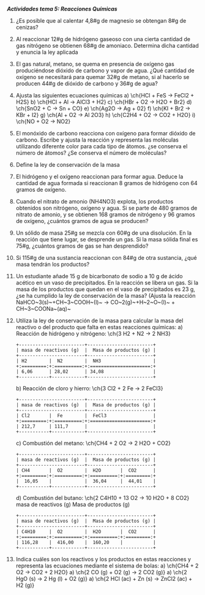 ***Actividades tema 5: Reacciones Químicas***

1.  ¿Es posible que al calentar 4,8#g de magnesio se obtengan 8#g de cenizas?

2.  Al reaccionar 12#g de hidrógeno gaseoso con una cierta cantidad de gas nitrógeno se obtienen
    68#g de amoniaco. Determina dicha cantidad y enuncia la ley aplicada

1.  El gas natural, metano, se quema en presencia de oxígeno gas produciéndose dióxido de
    carbono y vapor de agua. ¿Qué cantidad de oxígeno se necesitará para quemar 32#g de metano,
    si al hacerlo se producen 44#g de dióxido de carbono y 36#g de agua?

3. Ajusta las siguientes ecuaciones químicas
    a) \ch{HCl + FeS -> FeCl2 + H2S}
    b) \ch{HCl + Al -> AlCl3 + H2}
    c) \ch{HBr + O2 -> H2O + Br2}
    d) \ch{SnO2 + C -> Sn + CO}
    e) \ch{Ag2O -> Ag + 02}
    f) \ch{KI + Br2 -> KBr + I2}
    g) \ch{Al + O2 -> Al 2O3}
    h) \ch{C2H4 + O2 -> CO2 + H2O}
    i) \ch{NO + O2 -> NO2}

1.  El monóxido de carbono reacciona con oxígeno para formar dióxido de carbono. Escribe y ajusta
    la reacción y representa las moléculas utilizando diferente color para cada tipo de átomos. ¿se
    conserva el número de átomos? ¿Se conserva el número de moléculas?

6.  Define la ley de conservación de la masa

7.  El hidrógeno y el oxígeno reaccionan para formar agua. Deduce la
    cantidad de agua formada si reaccionan 8 gramos de hidrógeno con 64
    gramos de oxígeno. 

8.  Cuando el nitrato de amonio (NH4NO3) explota, los productos
    obtenidos son nitrógeno, oxígeno y agua. Si se parte de 480 gramos
    de nitrato de amonio, y se obtienen 168 gramos de nitrógeno y 96
    gramos de oxígeno, ¿cuántos gramos de agua se producen?

9.  Un sólido de masa 25#g se mezcla con 60#g de una disolución. En la
    reacción que tiene lugar, se desprende un gas. Si la masa sólida
    final es 75#g, ¿cuántos gramos de gas se han desprendido? 

10. Si 115#g de una sustancia reaccionan con 84#g de otra sustancia,
    ¿qué masa tendrán los productos? 

11. Un estudiante añade 15 g de bicarbonato de sodio a 10 g de ácido
    acético en un vaso de precipitados. En la reacción se libera un gas.
    Si la masa de los productos que quedan en el vaso de precipitados es
    23 g, ¿se ha cumplido la ley de conservación de la masa? (Ajusta la
    reacción NaHCO~3(s)~+CH~3~COOH~(l)~ -\> CO~2(g)~+H~2~O~(l)~ +
    CH~3~COONa~(aq)~ 

1.  Utiliza la ley de conservación de la masa para calcular la masa del reactivo o del producto que
    falta en estas reacciones químicas:
    a)  Reacción de hidrógeno y nitrógeno: \ch{3 H2 + N2 -> 2 NH3}
        
        +------------------------+------------------------+
        | masa de reactivos (g)  |  Masa de productos (g) |
        +------------------------+------------------------+
        | H2        |  N2        |  NH3                   |
        +:=========:+:==========:+:======================:+
        | 6,06      | 28,02      | 34,08                  |
        +-----------+------------+------------------------+ 

    b)  Reacción de cloro y hierro: \ch{3 Cl2 + 2 Fe -> 2 FeCl3}

        +------------------------+------------------------+
        | masa de reactivos (g)  |  Masa de productos (g) |
        +------------------------+------------------------+
        | Cl2       |  Fe        |  FeCl3                 |
        +:=========:+:==========:+:======================:+
        | 212,7     | 111,7      |                        |
        +-----------+------------+------------------------+ 


    c)  Combustión del metano: \ch{CH4 + 2 O2 -> 2 H2O + CO2}

        +------------------------+------------------------+
        | masa de reactivos (g)  |  Masa de productos (g) |
        +------------------------+------------------------+
        | CH4       |  O2        |  H2O       |  CO2      |
        +:=========:+:==========:+:==========:+:=========:+
        |  16,05    |            |  36,04     |  44,01    |
        +-----------+------------+------------------------+ 

    d)  Combustión del butano: \ch{2 C4H10 + 13 O2 -> 10 H2O + 8 CO2}
        masa de reactivos (g) Masa de productos (g)

        +------------------------+------------------------+
        | masa de reactivos (g)  |  Masa de productos (g) |
        +------------------------+------------------------+
        | C4H10     |  O2        |  H2O       |  CO2      |
        +:=========:+:==========:+:==========:+:=========:+
        | 116,28    |  416,00    |  160,20    |           |
        +-----------+------------+------------------------+ 

2.  Indica cuáles son los reactivos y los productos en estas reacciones y representa las
    ecuaciones mediante el sistema de bolas:
    a) \ch{CH4 + 2 O2 -> CO2 + 2 H2O}
    a) \ch{2 CO (g) + O2 (g) -> 2 CO2 (g)}
    a) \ch{2 HgO (s) -> 2 Hg (l) + O2 (g)}
    a) \ch{2 HCl (ac) + Zn (s) -> ZnCl2 (ac) + H2 (g)}
